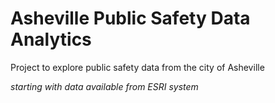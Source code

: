 # Asheville Public Safety Data Analytics
Project to explore public safety data from the city of Asheville

_starting with data available from ESRI system_
